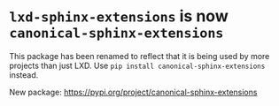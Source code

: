 # `lxd-sphinx-extensions` is now `canonical-sphinx-extensions`

This package has been renamed to reflect that it is being used by more projects than just LXD.
Use `pip install canonical-sphinx-extensions` instead.

New package: https://pypi.org/project/canonical-sphinx-extensions
